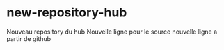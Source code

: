 # new-repository-hub
Nouveau repository du hub
Nouvelle ligne pour le source 
nouvelle ligne a partir de github 
